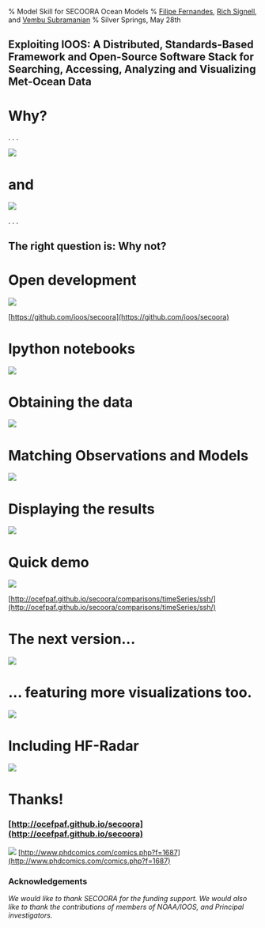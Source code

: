 % Model Skill for SECOORA Ocean Models 
% [Filipe Fernandes](https://github.com/ocefpaf), [Rich Signell](https://github.com/rsignell-usgs), and [Vembu Subramanian](https://github.com/vembus)
% Silver Springs, May 28th

## Exploiting IOOS: A Distributed, Standards-Based Framework and Open-Source Software Stack for Searching, Accessing, Analyzing and Visualizing Met-Ocean Data

# Why?

. . .

![](images/stickers.png)

# and

![](images/obs_served.png)

. . .

## The right question is: Why not?

# Open development

![](images/opendev.png)

[https://github.com/ioos/secoora](https://github.com/ioos/secoora)

# Ipython notebooks

![](images/notebook.png)

# Obtaining the data

![](images/data_flow.svg)

# Matching Observations and Models

![](images/nearest.svg)

# Displaying the results

![](images/mapa.png)

# Quick demo

![](images/timeSeries.png)

[http://ocefpaf.github.io/secoora/comparisons/timeSeries/ssh/](http://ocefpaf.github.io/secoora/comparisons/timeSeries/ssh/)

# The next version...

![](images/next_skill.png)

# ... featuring more visualizations too.
![](images/glider.png)

# Including HF-Radar

![](images/HFRadar.png)

# Thanks!
 
### [http://ocefpaf.github.io/secoora](http://ocefpaf.github.io/secoora)

![](images/phd030314s.gif)
[http://www.phdcomics.com/comics.php?f=1687](http://www.phdcomics.com/comics.php?f=1687)

<!-- $$\mathit{MSE} = \frac{\sum_{t=1}^N {E_t^2}}{N}$$ -->
<!-- $$\mathit{SS} = 1- \frac{\mathit{MSE}_\text{forecast}}{\mathit{MSE}_\text{ref}}$$ -->


### Acknowledgements

*We would like to thank SECOORA for the funding support. We  would also like to thank the contributions of members of NOAA/IOOS, and Principal investigators.*